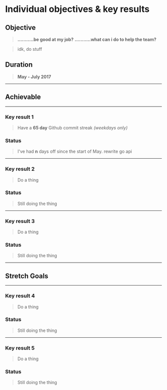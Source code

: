 # Individual objectives & key results

## Objective

> **...........be good at my job?**
> **...........what can i do to help the team?**

> idk, do stuff

## Duration

> **May - July 2017**

---
## Achievable
---
### Key result 1

> Have a **65 day** Github commit streak _(weekdays only)_

### Status

> I've had **n** days off since the start of May.
rewrite go api
---
### Key result 2

> Do a thing

### Status

> Still doing the thing

---
### Key result 3

> Do a thing

### Status

> Still doing the thing

---
## Stretch Goals
---
### Key result 4

> Do a thing

### Status

> Still doing the thing

---
### Key result 5

> Do a thing

### Status

> Still doing the thing
